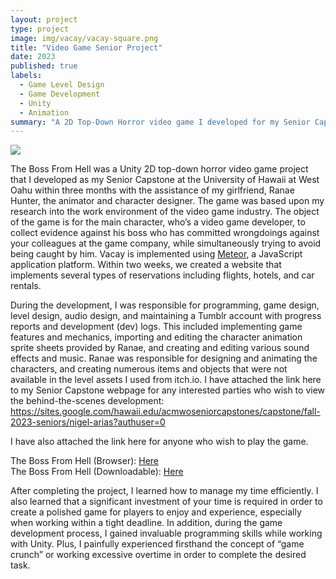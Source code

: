 ```yaml
---
layout: project
type: project
image: img/vacay/vacay-square.png
title: "Video Game Senior Project"
date: 2023
published: true
labels:
  - Game Level Design
  - Game Development
  - Unity
  - Animation
summary: "A 2D Top-Down Horror video game I developed for my Senior Capstone."
---
```


<img class="img-fluid" src="../img/vacay/vacay-home-page.png">

The Boss From Hell was a Unity 2D top-down horror video game project that I developed as my Senior Capstone at the University of Hawaii at West Oahu within three months with the assistance of my girlfriend, Ranae Hunter, the animator and character designer. The game was based upon my research into the work environment of the video game industry. The object of the game is for the main character, who’s a video game developer, to collect evidence against his boss who has committed wrongdoings against your colleagues at the game company, while simultaneously trying to avoid being caught by him.
Vacay is implemented using [Meteor](http://meteor.com), a JavaScript application platform. Within two weeks, we created a website that implements several types of reservations including flights, hotels, and car rentals.

During the development, I was responsible for programming, game design, level design, audio design, and maintaining a Tumblr account with progress reports and development (dev) logs. This included implementing game features and mechanics, importing and editing the character animation sprite sheets provided by Ranae, and creating and editing various sound effects and music. Ranae was responsible for designing and animating the characters, and creating numerous items and objects that were not available in the level assets I used from itch.io. I have attached the link here to my Senior Capstone webpage for any interested parties who wish to view the behind-the-scenes development:  https://sites.google.com/hawaii.edu/acmwoseniorcapstones/capstone/fall-2023-seniors/nigel-arias?authuser=0

I have also attached the link here for anyone who wish to play the game. 
<br> 

The Boss From Hell (Browser): <a href="https://nigelarias.itch.io/the-boss-from-hell-web-version">Here</a> 
<br>
The Boss From Hell (Downloadable): <a href="https://nigelarias.itch.io/the-boss-from-hell">Here</a>


After completing the project, I learned how to manage my time efficiently. I also learned  that a significant investment of your time is required in order to create a polished game for players to enjoy and experience, especially when working within a tight deadline. In addition, during the game development process, I gained invaluable programming skills while working with Unity. Plus, I painfully experienced firsthand the concept of “game crunch” or working excessive overtime in order to complete the desired task.


 

